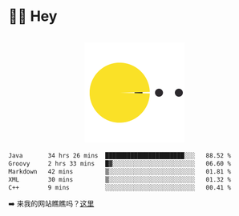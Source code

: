 
# 👋🏻 Hey
<div align="center">
	<br>
	<img src="https://raw.githubusercontent.com/Aniket965/Aniket965/master/pacman.svg?sanitize=true" width="200" height="200">
	<br>
</div>

<!--START_SECTION:waka-->
```text
Java       34 hrs 26 mins  ██████████████████████░░░   88.52 % 
Groovy     2 hrs 33 mins   █▓░░░░░░░░░░░░░░░░░░░░░░░   06.60 % 
Markdown   42 mins         ▒░░░░░░░░░░░░░░░░░░░░░░░░   01.81 % 
XML        30 mins         ▒░░░░░░░░░░░░░░░░░░░░░░░░   01.32 % 
C++        9 mins          ░░░░░░░░░░░░░░░░░░░░░░░░░   00.41 % 
```
<!--END_SECTION:waka-->

 ➡️  来我的网站瞧瞧吗？[这里](https://www.shaolongfei.com)

